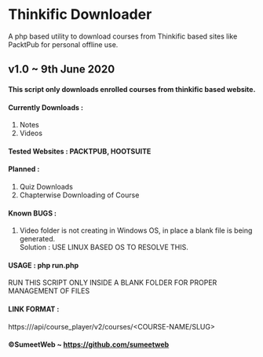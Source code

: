 # Thinkific Downloader
A php based utility to download courses from Thinkific based sites like PacktPub for personal offline use.

## v1.0 ~ 9th June 2020

#### This script only downloads enrolled courses from thinkific based website.

#### Currently Downloads :  
1. Notes   
2. Videos   

#### Tested Websites : PACKTPUB, HOOTSUITE  

#### Planned :  
1. Quiz Downloads   
2. Chapterwise Downloading of Course   

#### Known BUGS :  
1. Video folder is not creating in Windows OS, in place a blank file is being generated.   
Solution : USE LINUX BASED OS TO RESOLVE THIS.   
		  
#### USAGE :  php run.php <LINK-HERE>   
RUN THIS SCRIPT ONLY INSIDE A BLANK FOLDER FOR PROPER MANAGEMENT OF FILES  

#### LINK FORMAT :  
https://<THINKIFIC-WEBSITE>/api/course_player/v2/courses/<COURSE-NAME/SLUG>  
	
#### ©SumeetWeb ~ https://github.com/sumeetweb	
